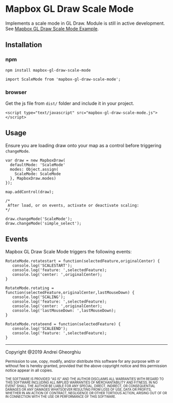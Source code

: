 Mapbox GL Draw Scale Mode
==========================

Implements a scale mode in GL Draw. Module is still in active development. See [Mapbox GL Draw Scale Mode Example](https://andrei-gheorghiu.github.io/mapbox-gl-draw-scale-mode/).

Installation
------------

### npm

```
npm install mapbox-gl-draw-scale-mode

import ScaleMode from 'mapbox-gl-draw-scale-mode';
```

### browser

Get the js file from `dist/` folder and include it in your project.

```
<script type="text/javascript" src="mapbox-gl-draw-scale-mode.js"></script>
```

## Usage

Ensure you are loading draw onto your map as a control before triggering `changeMode`.

```
var draw = new MapboxDraw(
  defaultMode: 'ScaleMode'
  modes: Object.assign(
    ScaleMode: ScaleMode
  }, MapboxDraw.modes)
});

map.addControl(draw);

/*
 After load, or on events, activate or deactivate scaling:
*/

draw.changeMode('ScaleMode');
draw.changeMode('simple_select');
```

## Events

Mapbox GL Draw Scale Mode triggers the following events:

```
RotateMode.rotatestart = function(selectedFeature,originalCenter) {
   console.log('SCALESTART');
   console.log('feature: ',selectedFeature);
   console.log('center: ',originalCenter);
}

RotateMode.rotating = function(selectedFeature,originalCenter,lastMouseDown) {
   console.log('SCALING');
   console.log('feature: ',selectedFeature);
   console.log('center: ',originalCenter);
   console.log('lastMouseDown: ',lastMouseDown);
}

RotateMode.rotateend = function(selectedFeature) {
   console.log('SCALEEND');
   console.log('feature: ',selectedFeature);
}
```

---
Copyright @2019 Andrei Gheorghiu

<small>Permission to use, copy, modify, and/or distribute this software for any purpose with or without fee is hereby granted, provided that the above copyright notice and this permission notice appear in all copies.

<small>THE SOFTWARE IS PROVIDED "AS IS" AND THE AUTHOR DISCLAIMS ALL WARRANTIES WITH REGARD TO THIS SOFTWARE INCLUDING ALL IMPLIED WARRANTIES OF MERCHANTABILITY AND FITNESS. IN NO EVENT SHALL THE AUTHOR BE LIABLE FOR ANY SPECIAL, DIRECT, INDIRECT, OR CONSEQUENTIAL DAMAGES OR ANY DAMAGES WHATSOEVER RESULTING FROM LOSS OF USE, DATA OR PROFITS, WHETHER IN AN ACTION OF CONTRACT, NEGLIGENCE OR OTHER TORTIOUS ACTION, ARISING OUT OF OR IN CONNECTION WITH THE USE OR PERFORMANCE OF THIS SOFTWARE.</small>
